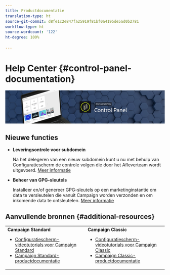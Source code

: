 ```yaml
---
title: Productdocumentatie
translation-type: ht
source-git-commit: d8fe1c2e847fa25919f81bf0a4195de5ad0b2781
workflow-type: ht
source-wordcount: '122'
ht-degree: 100%

---
```



# Help Center {#control-panel-documentation}

![](assets/do-not-localize/banner.png)

## Nieuwe functies

* **Leveringsontrole voor subdomein**

   Na het delegeren van een nieuw subdomein kunt u nu met behulp van Configuratiescherm de controle volgen die door het Afleverteam wordt uitgevoerd. [Meer informatie](subdomains-certificates/using/setting-up-new-subdomain.md)

* **Beheer van GPG-sleutels**

   Installeer en/of genereer GPG-sleutels op een marketinginstantie om data te versleutelen die vanuit Campaign worden verzonden en om inkomende data te ontsleutelen. [Meer informatie](instances-settings/using/gpg-keys-management.md)

## Aanvullende bronnen {#additional-resources}

<table>
    <tr>
        <td><b>Campaign Standard</b><br/>
        <ul>
            <li><a href="https://docs.adobe.com/content/help/en/campaign-learn/campaign-standard-tutorials/administrating/control-panel/control-panel-overview.html">Configuratiescherm-videotutorials voor Campaign Standard</a></li>
            <li><a href="https://docs.adobe.com/content/help/nl-NL/campaign-standard/using/campaign-standard-home.html">Campaign Standard-productdocumentatie</a></li>
        </ul>
        </td>
        <td><b>Campaign Classic</b><br/>
        <ul>
            <li><a href="https://docs.adobe.com/content/help/en/campaign-learn/campaign-classic-tutorials/administrating/control-panel-acc/control-panel-overview.html">Configuratiescherm-videotutorials voor Campaign Classic</a></li>
            <li><a href="https://docs.adobe.com/content/help/nl-NL/campaign-classic/using/campaign-classic-home.html">Campaign Classic-productdocumentatie</a></li>
        </ul>
        </td>
    </tr>
</table>
